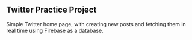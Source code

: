 ## Twitter Practice Project

Simple Twitter home page, with creating new posts and fetching them in real time using Firebase as a  database.